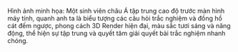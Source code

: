 Hình ảnh minh họa: Một sinh viên châu Á tập trung cao độ trước màn hình máy tính, quanh anh ta là biểu tượng các câu hỏi trắc nghiệm và đồng hồ cát đếm ngược, phong cách 3D Render hiện đại, màu sắc tươi sáng và năng động, thể hiện sự tập trung và quyết tâm giải quyết bài trắc nghiệm nhanh chóng.
